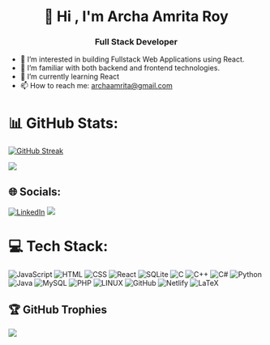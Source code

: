 ###
<h1 align="center">👋 Hi , I'm Archa Amrita Roy</h1>
<h3 align="center">Full Stack Developer</h3>



- 👀 I’m interested in building  Fullstack Web Applications using React.
- 💞️ I’m familiar with both backend and frontend technologies.
- 🌱 I’m currently learning React
- 📫 How to reach me: archaamrita@gmail.com

# 📊 GitHub Stats:
  [![GitHub Streak](https://streak-stats.demolab.com?user=Archa-Amrita&theme=tokyonight&border_radius=15&card_width=1000)](https://git.io/streak-stats)
  <!--| <a href="https://github.com/Archa-Amrita/github-readme-stats"><img align="center" src="https://github-readme-stats.vercel.app/api?username=Archa-Amrita&show_icons=true&include_all_commits=true&theme=buefy&hide_border=true" alt="Archa-Amrita's github stats" /></a> |--> <a href="https://github.com/Archa-Amrita/github-readme-stats"><img align="center" src="https://github-readme-stats.vercel.app/api/top-langs/?username=Archa-Amrita&layout=compact&theme=tokyonight&border_radius=15&card_width=1000" /></a> 



## 🌐 Socials:
[![LinkedIn](https://img.shields.io/badge/LinkedIn-%230077B5.svg?logo=linkedin&logoColor=white)]([https://www.linkedin.com/in/archaamritaroy/])
[![](https://visitcount.itsvg.in/api?id=archaamritaroy&icon=0&color=0)](https://visitcount.itsvg.in)

# 💻 Tech Stack:

![JavaScript](https://img.shields.io/badge/javascript-%23323330.svg?style=for-the-badge&logo=javascript&logoColor=%23F7DF1E)
![HTML](https://img.shields.io/badge/HTML5-E34F26?style=for-the-badge&logo=html5&logoColor=white)
![CSS](https://img.shields.io/badge/CSS3-1572B6?style=for-the-badge&logo=css3&logoColor=white)
![React](https://img.shields.io/badge/react-%2320232a.svg?style=for-the-badge&logo=react&logoColor=%2361DAFB)
![SQLite](https://img.shields.io/badge/sqlite-%2307405e.svg?style=for-the-badge&logo=sqlite&logoColor=white) 
![C](https://img.shields.io/badge/c-%2300599C.svg?style=for-the-badge&logo=c&logoColor=white)
![C++](https://img.shields.io/badge/c++-%2300599C.svg?style=for-the-badge&logo=c%2B%2B&logoColor=white)
![C#](https://img.shields.io/badge/c%23-%23239120.svg?style=for-the-badge&logo=csharp&logoColor=white)
![Python](https://img.shields.io/badge/python-3670A0?style=for-the-badge&logo=python&logoColor=ffdd54)
![Java](https://img.shields.io/badge/java-%23ED8B00.svg?style=for-the-badge&logo=java&logoColor=white)
![MySQL](https://img.shields.io/badge/mysql-%2300f.svg?style=for-the-badge&logo=mysql&logoColor=white)
![PHP](https://img.shields.io/badge/php-%23777BB4.svg?style=for-the-badge&logo=php&logoColor=white)
![LINUX](https://img.shields.io/badge/Linux-FCC624?style=for-the-badge&logo=linux&logoColor=black) 
![GitHub](https://img.shields.io/badge/GitHub-100000?style=for-the-badge&logo=github&logoColor=white)
![Netlify](https://img.shields.io/badge/Netlify-00C7B7?style=for-the-badge&logo=netlify&logoColor=white)
![LaTeX](https://img.shields.io/badge/latex-%23008080.svg?style=for-the-badge&logo=latex&logoColor=white)

## 🏆 GitHub Trophies
![](https://github-profile-trophy.vercel.app/?username=Archa-Amrita&theme=radical&no-frame=false&no-bg=true&margin-w=4)
<!--
**Archa-Amrita/Archa-Amrita** is a ✨ _special_ ✨ repository because its `README.md` (this file) appears on your GitHub profile.

Here are some ideas to get you started:

- 🔭 I’m currently working on ...
- 🌱 I’m currently learning ...
- 👯 I’m looking to collaborate on ...
- 🤔 I’m looking for help with ...
- 💬 Ask me about ...
- 📫 How to reach me: ...
- 😄 Pronouns: ...
- ⚡ Fun fact: ...
-->
